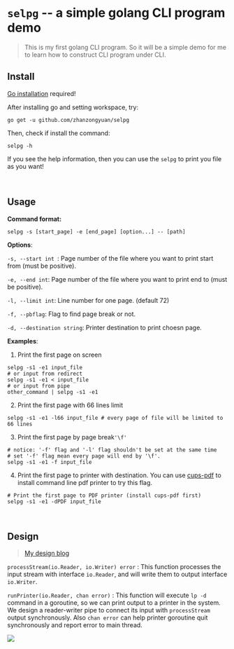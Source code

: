 # `selpg` -- a simple golang CLI program demo

> This is my first golang CLI program. So it will be a simple demo for me to learn how to construct CLI program under CLI.

## Install

[Go installation](https://golang.org/doc/install) required!

After installing go and setting workspace, try:

```shell
go get -u github.com/zhanzongyuan/selpg
```

Then, check if install the command:

```shell
selpg -h
```

If you see the help information, then you can use the `selpg` to print you file as you want!

<br>

## Usage

**Command format:**

```
selpg -s [start_page] -e [end_page] [option...] -- [path]
```

**Options**:

`-s, --start int `: Page number of the file where you want to print start from (must be positive).

`-e, --end int`: Page number of the file where you want to print end to (must be positive).

`-l, --limit int`: Line number for one page. (default 72)

`-f, --pbflag`: Flag to find page break or not.

`-d, --destination string`: Printer destination to print choesn page.

**Examples**:

1. Print the first page on screen

```shell
selpg -s1 -e1 input_file
# or input from redirect
selpg -s1 -e1 < input_file
# or input from pipe
other_command | selpg -s1 -e1
```

2. Print the first page with 66 lines limit

```shell
selpg -s1 -e1 -l66 input_file # every page of file will be limited to 66 lines
```

3. Print the first page by page break`'\f'`

```shell
# notice: '-f' flag and '-l' flag shouldn't be set at the same time
# set '-f' flag mean every page will end by '\f'.
selpg -s1 -e1 -f input_file
```

4. Print the first page to printer with destination. You can use [cups-pdf](http://terokarvinen.com/2011/print-pdf-from-command-line-cups-pdf-lpr-p-pdf) to install command line pdf printer to try this flag.

```shell
# Print the first page to PDF printer (install cups-pdf first)
selpg -s1 -e1 -dPDF input_file 
```

<br>

## Design

> [My design blog](http://blog.zhanzy.xyz/2018/10/04/Go%E5%BC%80%E5%8F%91CLI%E5%AE%9E%E7%94%A8%E7%A8%8B%E5%BA%8F%E5%88%9D%E4%BD%93%E9%AA%8C/#%E8%AE%BE%E8%AE%A1selpg%E7%A8%8B%E5%BA%8F%E7%BB%93%E6%9E%84)

`processStream(io.Reader, io.Writer) error` : This function processes the input stream with interface `io.Reader`, and will write them to output interface `io.Writer`.

`runPrinter(io.Reader, chan error)` : This function will execute `lp -d` command in a goroutine, so we can print output to a printer in the system. We design a reader-writer pipe to connect its input with `processStream` output synchronously. Also `chan error` can help printer goroutine quit synchronously and report error to main thread.

![](http://pg2vkewkk.bkt.clouddn.com/18-10-11/53247950.jpg)

